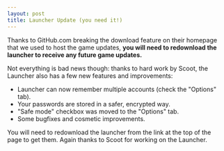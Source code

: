 ```yaml
---
layout: post
title: Launcher Update (you need it!)
---
```


Thanks to GitHub.com breaking the download feature on their homepage that we
used to host the game updates, <b>you will need to redownload the launcher
to receive any future game updates.</b>

Not everything is bad news though: thanks to hard work by Scoot, the Launcher
also has a few new features and improvements:

 * Launcher can now remember multiple accounts (check the "Options" tab).
 * Your passwords are stored in a safer, encrypted way.
 * "Safe mode" checkbox was moved to the "Options" tab.
 * Some bugfixes and cosmetic improvements.

You will need to redownload the launcher from the link at the top of
the page to get them. Again thanks to Scoot for working on the Launcher. 
